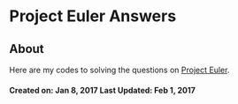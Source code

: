 # Project Euler Answers
## About
Here are my codes to solving the questions on [Project Euler](https://projecteuler.net/).

#### Created on: Jan 8, 2017 Last Updated: Feb 1, 2017